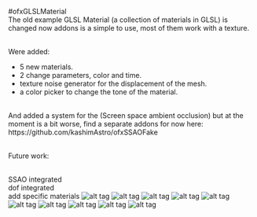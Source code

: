 #ofxGLSLMaterial
<br>
The old example GLSL Material (a collection of materials in GLSL) is changed now addons is a simple to use,
most of them work with a texture.
<br><br>

Were added:
<br>
<ul>
<li>5 new materials.</li>
<li>2 change parameters, color and time.</li>
<li>texture noise generator for the displacement of the mesh.</li>
<li>a color picker to change the tone of the material.</li>
</ul>

<br>
And added a system for the (Screen space ambient occlusion)
but at the moment is a bit worse, find a separate addons for now here:

<br>
https://github.com/kashimAstro/ofxSSAOFake

<br>Future work:

<br>SSAO integrated
<br>dof integrated
<br>add specific materials
![alt tag](https://github.com/kashimAstro/ofxGLSLMaterial/blob/master/1.jpg)
![alt tag](https://github.com/kashimAstro/ofxGLSLMaterial/blob/master/2.jpg)
![alt tag](https://github.com/kashimAstro/ofxGLSLMaterial/blob/master/3.jpg)
![alt tag](https://github.com/kashimAstro/ofxGLSLMaterial/blob/master/4.jpg)
![alt tag](https://github.com/kashimAstro/ofxGLSLMaterial/blob/master/5.jpg)
![alt tag](https://github.com/kashimAstro/ofxGLSLMaterial/blob/master/6.jpg)
![alt tag](https://github.com/kashimAstro/ofxGLSLMaterial/blob/master/7.jpg)
![alt tag](https://github.com/kashimAstro/ofxGLSLMaterial/blob/master/8.jpg)
![alt tag](https://github.com/kashimAstro/ofxGLSLMaterial/blob/master/9.jpg)
![alt tag](https://github.com/kashimAstro/ofxGLSLMaterial/blob/master/10.jpg)
